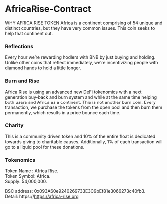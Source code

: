 # AfricaRise-Contract
WHY AFRICA RISE TOKEN
Africa is a continent comprising of 54 unique and distinct countries, but they have very common issues. This coin seeks to help that continent out.

### Reflections
Every hour we’re rewarding hodlers with BNB by just buying and holding. Unlike other coins that reflect immediately, we’re incentivizing people with diamond hands to hold a little longer.

### Burn and Rise
Africa Rise is using an advanced new DeFi tokenomics with a next generation buy-back and burn system and while at the same time helping both users and Africa as a continent. This is not another burn coin. Every transaction, we purchase the tokens from the open pool and then burn them permanently, which results in a price bounce each time.

### Charity
This is a community driven token and 10% of the entire float is dedicated towards giving to charitable causes. Additionally, 1% of each transaction will go to a liquid pool for these donations.

### Tokenomics
Token Name : Africa Rise.  
Token Symbol: Africa.   
Supply: 54,000,000.  

BSC address: 0x093A60e9240269733E3C9bEf81e3066273c40fb3.  
Detail: https://https://africa-rise.org
